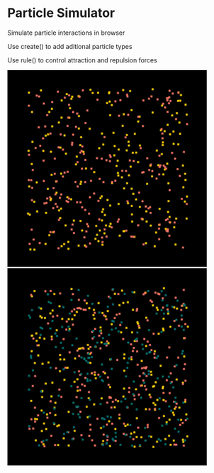 <h1>Particle Simulator</h1>
<p>Simulate particle interactions in browser<p/>
<p>Use create() to add aditional particle types</p>
<p>Use rule() to control attraction and repulsion forces</p>
<img src="./images/output.gif" alt="" width="450px">
<img src="./images/winged-automata.gif" alt="" width="450px">
